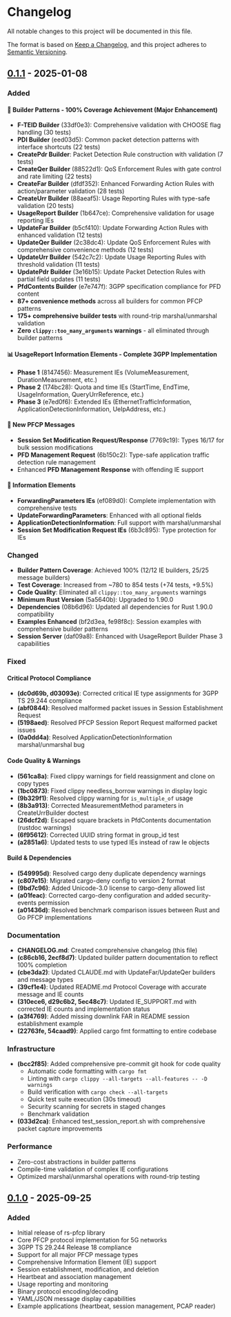 # Changelog

All notable changes to this project will be documented in this file.

The format is based on [Keep a Changelog](https://keepachangelog.com/en/1.0.0/),
and this project adheres to [Semantic Versioning](https://semver.org/spec/v2.0.0.html).

## [0.1.1] - 2025-01-08

### Added

#### 🎯 Builder Patterns - 100% Coverage Achievement (Major Enhancement)
- **F-TEID Builder** (33df0e3): Comprehensive validation with CHOOSE flag handling (30 tests)
- **PDI Builder** (eed03d5): Common packet detection patterns with interface shortcuts (22 tests)
- **CreatePdr Builder**: Packet Detection Rule construction with validation (7 tests)
- **CreateQer Builder** (88522d1): QoS Enforcement Rules with gate control and rate limiting (22 tests)
- **CreateFar Builder** (dfdf352): Enhanced Forwarding Action Rules with action/parameter validation (28 tests)
- **CreateUrr Builder** (88aeaf5): Usage Reporting Rules with type-safe validation (20 tests)
- **UsageReport Builder** (1b647ce): Comprehensive validation for usage reporting IEs
- **UpdateFar Builder** (b5cf410): Update Forwarding Action Rules with enhanced validation (12 tests)
- **UpdateQer Builder** (2c38dc4): Update QoS Enforcement Rules with comprehensive convenience methods (12 tests)
- **UpdateUrr Builder** (542c7c2): Update Usage Reporting Rules with threshold validation (11 tests)
- **UpdatePdr Builder** (3e16b15): Update Packet Detection Rules with partial field updates (11 tests)
- **PfdContents Builder** (e7e747f): 3GPP specification compliance for PFD content
- **87+ convenience methods** across all builders for common PFCP patterns
- **175+ comprehensive builder tests** with round-trip marshal/unmarshal validation
- **Zero `clippy::too_many_arguments` warnings** - all eliminated through builder patterns

#### 📊 UsageReport Information Elements - Complete 3GPP Implementation
- **Phase 1** (8147456): Measurement IEs (VolumeMeasurement, DurationMeasurement, etc.)
- **Phase 2** (174bc28): Quota and time IEs (StartTime, EndTime, UsageInformation, QueryUrrReference, etc.)
- **Phase 3** (e7ed0f6): Extended IEs (EthernetTrafficInformation, ApplicationDetectionInformation, UeIpAddress, etc.)

#### 📨 New PFCP Messages
- **Session Set Modification Request/Response** (7769c19): Types 16/17 for bulk session modifications
- **PFD Management Request** (6b150c2): Type-safe application traffic detection rule management
- Enhanced **PFD Management Response** with offending IE support

#### 🔧 Information Elements
- **ForwardingParameters IEs** (ef089d0): Complete implementation with comprehensive tests
- **UpdateForwardingParameters**: Enhanced with all optional fields
- **ApplicationDetectionInformation**: Full support with marshal/unmarshal
- **Session Set Modification Request IEs** (6b3c895): Type protection for IEs

### Changed
- **Builder Pattern Coverage**: Achieved 100% (12/12 IE builders, 25/25 message builders)
- **Test Coverage**: Increased from ~780 to 854 tests (+74 tests, +9.5%)
- **Code Quality**: Eliminated all `clippy::too_many_arguments` warnings
- **Minimum Rust Version** (5a5640b): Upgraded to 1.90.0
- **Dependencies** (08b6d96): Updated all dependencies for Rust 1.90.0 compatibility
- **Examples Enhanced** (bf2d3ea, fe98f8c): Session examples with comprehensive builder patterns
- **Session Server** (daf09a8): Enhanced with UsageReport Builder Phase 3 capabilities

### Fixed

#### Critical Protocol Compliance
- **(dc0d69b, d03093e)**: Corrected critical IE type assignments for 3GPP TS 29.244 compliance
- **(abf0844)**: Resolved malformed packet issues in Session Establishment Request
- **(5198aed)**: Resolved PFCP Session Report Request malformed packet issues
- **(0a0dd4a)**: Resolved ApplicationDetectionInformation marshal/unmarshal bug

#### Code Quality & Warnings
- **(561ca8a)**: Fixed clippy warnings for field reassignment and clone on copy types
- **(1bc0873)**: Fixed clippy needless_borrow warnings in display logic
- **(9b329f1)**: Resolved clippy warning for `is_multiple_of` usage
- **(8b3a913)**: Corrected MeasurementMethod parameters in CreateUrrBuilder doctest
- **(26dcf2d)**: Escaped square brackets in PfdContents documentation (rustdoc warnings)
- **(6f95612)**: Corrected UUID string format in group_id test
- **(a2851a6)**: Updated tests to use typed IEs instead of raw Ie objects

#### Build & Dependencies
- **(549995d)**: Resolved cargo deny duplicate dependency warnings
- **(c807e15)**: Migrated cargo-deny config to version 2 format
- **(9bd7c96)**: Added Unicode-3.0 license to cargo-deny allowed list
- **(a01feac)**: Corrected cargo-deny configuration and added security-events permission
- **(a01436d)**: Resolved benchmark comparison issues between Rust and Go PFCP implementations

### Documentation
- **CHANGELOG.md**: Created comprehensive changelog (this file)
- **(c86cb16, 2ecf8d7)**: Updated builder pattern documentation to reflect 100% completion
- **(cbe3da2)**: Updated CLAUDE.md with UpdateFar/UpdateQer builders and message types
- **(39cf1e4)**: Updated README.md Protocol Coverage with accurate message and IE counts
- **(310ece6, d29c6b2, 5ec48c7)**: Updated IE_SUPPORT.md with corrected IE counts and implementation status
- **(a3f4769)**: Added missing downlink FAR in README session establishment example
- **(22763fe, 54caad9)**: Applied cargo fmt formatting to entire codebase

### Infrastructure
- **(bcc2f85)**: Added comprehensive pre-commit git hook for code quality
  - Automatic code formatting with `cargo fmt`
  - Linting with `cargo clippy --all-targets --all-features -- -D warnings`
  - Build verification with `cargo check --all-targets`
  - Quick test suite execution (30s timeout)
  - Security scanning for secrets in staged changes
  - Benchmark validation
- **(033d2ca)**: Enhanced test_session_report.sh with comprehensive packet capture improvements

### Performance
- Zero-cost abstractions in builder patterns
- Compile-time validation of complex IE configurations
- Optimized marshal/unmarshal operations with round-trip testing

## [0.1.0] - 2025-09-25

### Added
- Initial release of rs-pfcp library
- Core PFCP protocol implementation for 5G networks
- 3GPP TS 29.244 Release 18 compliance
- Support for all major PFCP message types
- Comprehensive Information Element (IE) support
- Session establishment, modification, and deletion
- Heartbeat and association management
- Usage reporting and monitoring
- Binary protocol encoding/decoding
- YAML/JSON message display capabilities
- Example applications (heartbeat, session management, PCAP reader)

[0.1.1]: https://github.com/xandlom/rs-pfcp/compare/v0.1.0...v0.1.1
[0.1.0]: https://github.com/xandlom/rs-pfcp/releases/tag/v0.1.0
